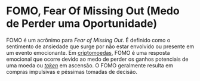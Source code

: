 # FOMO, Fear Of Missing Out (Medo de Perder uma Oportunidade)

FOMO é um acrônimo para _Fear of Missing Out_. É definido como o sentimento de ansiedade que surge por não estar envolvido ou presente em um evento emocionante. Em [criptomoedas](Criptomoedas.md), FOMO é uma resposta emocional que ocorre devido ao medo de perder os ganhos potenciais de uma moeda ou [_token_](Token.md) em ascensão. O FOMO geralmente resulta em compras impulsivas e péssimas tomadas de decisão.
